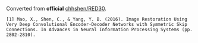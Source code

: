 Converted from **official** [chhshen/RED30](https://bitbucket.org/chhshen/image-denoising).

```
[1] Mao, X., Shen, C., & Yang, Y. B. (2016). Image Restoration Using Very Deep Convolutional Encoder-Decoder Networks with Symmetric Skip Connections. In Advances in Neural Information Processing Systems (pp. 2802-2810).
```
